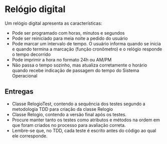 # Relógio digital
Um relógio digital apresenta as características:

- Pode ser programado com horas, minutos e segundos
- Pode ser reiniciado para meia noite a pedido do usuário
- Pode marcar um intervalo de tempo. O usuário informa quando se inicia e quando termina a marcação (função 
  cronômetro) e o relógio responde o tempo decorrido
- Pode imprimir a hora no formato 24h ou AM/PM
- Não passa o tempo sozinho, mas atualiza corretamente o horário quando recebe indicação de passagem do tempo do 
  Sistema Operacional

## Entregas

- Classe RelogioTest, contendo a sequência dos testes segundo a metodologia TDD para criação da classe Relogio
- Classe Relogio, contendo a versão final após os testes.
- Procure manter tanto os testes como atributos e métodos na ordem em que foram criados no processo para avaliação 
  correta.
- Lembre-se que, no TDD, cada teste é escrito antes do código ao qual ele corresponde.


